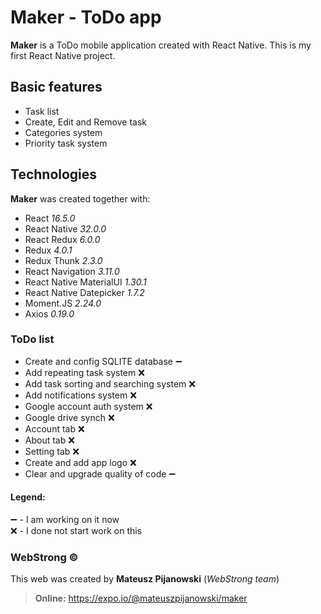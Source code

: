 # Maker - ToDo app

**Maker** is a ToDo mobile application created with React Native.
This is my first React Native project.

## Basic features  
  
- Task list
- Create, Edit and Remove task
- Categories system
- Priority task system

## Technologies  
**Maker** was created together with:  
  
- React <i>16.5.0</i>
- React Native <i>32.0.0</i>
- React Redux <i>6.0.0</i>  
- Redux <i>4.0.1</i>  
- Redux Thunk <i>2.3.0</i>  
- React Navigation <i>3.11.0</i>  
- React Native MaterialUI <i>1.30.1</i>  
- React Native Datepicker <i>1.7.2</i>  
- Moment.JS <i>2.24.0</i>
- Axios <i>0.19.0</i>

### ToDo list

- Create and config SQLITE database :heavy_minus_sign:
- Add repeating task system :x:
- Add task sorting and searching system :x:
- Add notifications system :x:
- Google account auth system :x:
- Google drive synch :x:
- Account tab :x:
- About tab :x:
- Setting tab :x:
- Create and add app logo :x:
- Clear and upgrade quality of code :heavy_minus_sign:

#### Legend:
:heavy_minus_sign: - I am working on it now \
:x: - I done not start work on this

### WebStrong &copy;  
  
This web was created by **Mateusz Pijanowski** (<i>WebStrong team</i>) <br />
> **Online:** https://expo.io/@mateuszpijanowski/maker
